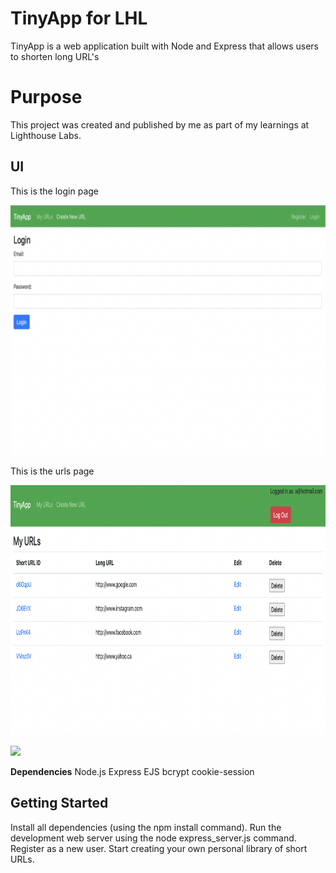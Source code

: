 # TinyApp for LHL

TinyApp is a web application built with Node and Express that allows users to shorten long URL's

# Purpose

This project was created and published by me as part of my learnings at Lighthouse Labs.

## UI

<p>This is the login page</p>

<img src = "docs/login-page-medium.png" width = auto height = 400 >

<br>

<p>This is the urls page</p>

<img src = "docs/urls-page-large.png" width = auto height = 400 >

![](urls-page.png)

**Dependencies**
Node.js
Express
EJS
bcrypt
cookie-session

## Getting Started

Install all dependencies (using the npm install command).
Run the development web server using the node express_server.js command.
Register as a new user.
Start creating your own personal library of short URLs.

